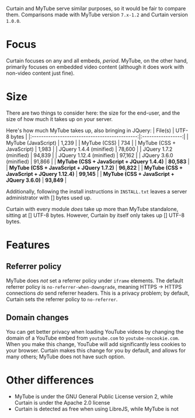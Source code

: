 Curtain and MyTube serve similar purposes, so it would be fair to compare them. Comparisons made with MyTube version `7.x-1.2` and Curtain version `1.0.0`.

# Focus
Curtain focuses on any and all embeds, *period*. MyTube, on the other hand, primarily focuses on embedded video content (although it does work with non-video content just fine).

# Size
There are two things to consider here: the size for the end-user, and the size of how much it takes up on your server.

Here's how much MyTube takes up, also bringing in JQuery:
| File(s)                                       | UTF-8 bytes       |
|:---------------------------------------------:|:-----------------:|
| MyTube (JavaScript)                           | 1,239             |
| MyTube (CSS)                                  | 734               |
| MyTube (CSS + JavaScript)                     | 1,983             |
| JQuery 1.4.4 (minified)                       | 78,600            | <!-- JQuery 1.4.4 is the version Drupal 7.89 uses -->
| JQuery 1.7.2 (minified)                       | 94,839            | <!-- JQuery 1.7.2 is the version the EFF uses as of writing --> 
| JQuery 1.12.4 (minified)                      | 97,162            | <!-- JQuery 1.12.4 is the latest JQuery 1.x --> 
| JQuery 3.6.0 (minified)                       | 91,866            | <!-- JQuery 3.6.0 is the latest JQuery as of writing --> 
| **MyTube (CSS + JavaScript + JQuery 1.4.4)**  | **80,583**        |
| **MyTube (CSS + JavaScript + JQuery 1.7.2)**  | **96,822**        |
| **MyTube (CSS + JavaScript + JQuery 1.12.4)** | **99,145**        |
| **MyTube (CSS + JavaScript + JQuery 3.6.0)**  | **93,849**        |

Additionally, following the install instructions in `INSTALL.txt` leaves a server administrator with [] bytes used up.

Curtain with every module *does* take up more than MyTube standalone, sitting at [] UTF-8 bytes. However, Curtain by itself only takes up [] UTF-8 bytes.

# Features
## Referrer policy
MyTube does *not* set a referrer policy under `iframe` elements. The default referrer policy is `no-referrer-when-downgrade`, meaning HTTPS -> HTTPS connections *do* send referrer headers. This is a privacy problem; by default, Curtain sets the referrer policy to `no-referrer`.

## Domain changes
You can get better privacy when loading YouTube videos by changing the domain of a YouTube embed from `youtube.com` to `youtube-nocookie.com`. When you make this change, YouTube will add significantly less cookies to your browser. Curtain makes this change for you by default, and allows for many others; MyTube does not have such option.

# Other differences
* MyTube is under the GNU General Public License version 2, while Curtain is under the Apache 2.0 license
* Curtain is detected as free when using LibreJS, while MyTube is not

